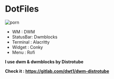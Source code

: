 # DotFiles
![porn](https://user-images.githubusercontent.com/37780087/151810753-16809a30-5f5b-4f88-87eb-c355524791e7.png)

* WM : DWM
* StatusBar: Dwmblocks
* Terminal : Alacritty
* Widget : Conky
* Menu : Rofi

__I use dwm & dwmblocks by Distrotube__

__Check it : https://gitlab.com/dwt1/dwm-distrotube__
